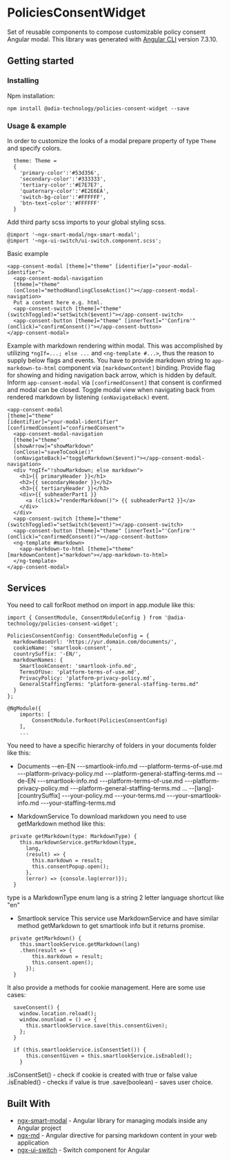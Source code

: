 # PoliciesConsentWidget

Set of reusable components to compose customizable policy consent Angular modal.
This library was generated with [Angular CLI](https://github.com/angular/angular-cli) version 7.3.10.

## Getting started

### Installing

Npm installation:
```
npm install @adia-technology/policies-consent-widget --save
```

### Usage & example

In order to customize the looks of a modal prepare property of type ```Theme``` and specify colors.
```
  theme: Theme = 
  {
    'primary-color':'#53d356',
    'secondary-color':'#333333',
    'tertiary-color':'#E7E7E7',
    'quaternary-color':'#E2E6EA',
    'switch-bg-color':'#FFFFFF',
    'btn-text-color':'#FFFFFF'
  }
```

Add third party scss imports to your global styling scss. 
```
@import '~ngx-smart-modal/ngx-smart-modal';
@import '~ngx-ui-switch/ui-switch.component.scss';
```

Basic example
```
<app-consent-modal [theme]="theme" [identifier]="your-modal-identifier">
  <app-consent-modal-navigation   
  [theme]="theme"
  (onClose)="methodHandlingCloseAction()"></app-consent-modal-navigation>
  Put a content here e.g. html.
  <app-consent-switch [theme]="theme" (switchToggled)="setSwitch($event)"></app-consent-switch>
  <app-consent-button [theme]="theme" [innerText]="'Confirm'" (onClick)="confirmConsent()"></app-consent-button>
</app-consent-modal>
```

Example with markdown rendering within modal. 
This was accomplished by utilizing ```*ngIf=...; else ...``` and ```<ng-template #...>```, thus the reason to supply below flags and events.
You have to provide markdown string to ```app-markdown-to-html``` component via ```[markdownContent]``` binding. Provide flag for showing and hiding navigation back arrow, which is hidden by default. Inform ```app-consent-modal``` via ```[confirmedConsent]``` that consent is confirmed and modal can be closed.
Toggle modal view when navigating back from rendered markdown by listening ```(onNavigateBack)``` event.

```
<app-consent-modal 
[theme]="theme"
[identifier]="your-modal-identifier"
[confirmedConsent]="confirmedConsent">
  <app-consent-modal-navigation   
  [theme]="theme"
  [showArrow]="showMarkdown" 
  (onClose)="saveToCookie()" 
  (onNavigateBack)="toggleMarkdown($event)"></app-consent-modal-navigation>
  <div *ngIf="!showMarkdown; else markdown">
    <h1>{{ primaryHeader }}</h1>
    <h2>{{ secondaryHeader }}</h2>
    <h3>{{ tertiaryHeader }}</h3>
    <div>{{ subheaderPart1 }} 
      <a (click)="renderMarkdown()"> {{ subheaderPart2 }}</a>
    </div>
  </div>
  <app-consent-switch [theme]="theme" (switchToggled)="setSwitch($event)"></app-consent-switch>
  <app-consent-button [theme]="theme" [innerText]="'Confirm'" (onClick)="confirmedConsent()"></app-consent-button>
  <ng-template #markdown>
    <app-markdown-to-html [theme]="theme" [markdownContent]="markdown"></app-markdown-to-html>
  </ng-template>
</app-consent-modal>
```

## Services

You need to call forRoot method on import in app.module like this:
```
import { ConsentModule, ConsentModuleConfig } from '@adia-technology/policies-consent-widget';

PoliciesConsentConfig: ConsentModuleConfig = {
  markdownBaseUrl: 'https://yur.domain.com/documents/',
  cookieName: 'smartlook-consent',
  countrySuffix: '-EN/',
  markdownNames: {
    SmartlookConsent: 'smartlook-info.md',
    TermsOfUse: 'platform-terms-of-use.md',
    PrivacyPolicy: 'platform-privacy-policy.md',
    GeneralStaffingTerms: "platform-general-staffing-terms.md"
  }
};

@NgModule({
    imports: [
        ConsentModule.forRoot(PoliciesConsentConfig)
    ],
    ...
```

You need to have a specific hierarchy of folders in your documents folder like this:

- Documents
--en-EN
---smartlook-info.md
---platform-terms-of-use.md
---platform-privacy-policy.md
---platform-general-staffing-terms.md
--de-EN
---smartlook-info.md
---platform-terms-of-use.md
---platform-privacy-policy.md
---platform-general-staffing-terms.md
...
--[lang]-[countrySuffix]
---your-policy.md
---your-terms.md
---your-smartlook-info.md
---your-staffing-terms.md

* MarkdownService
To download markdown you need to use getMarkdown method like this:

```
 private getMarkdown(type: MarkdownType) {
    this.markdownService.getMarkdown(type,
      lang,
      (result) => {
        this.markdown = result;
        this.consentPopup.open();
      },
      (error) => {console.log(error)});
  }
```
type is a MarkdownType enum
lang is a string 2 letter language shortcut like "en"

* Smartlook service
This service use MarkdownService and have similar method getMarkdown to get smartlook info but it returns promise.
```
 private getMarkdown() {
    this.smartlookService.getMarkdown(lang)
    .then(result => {
        this.markdown = result;
        this.consent.open();
      });
  }
```

It also provide a methods for cookie management. Here are some use cases:
```
  saveConsent() {
    window.location.reload();
    window.onunload = () => {
      this.smartlookService.save(this.consentGiven);
    };
  }

  if (this.smartlookService.isConsentSet()) {
      this.consentGiven = this.smartlookService.isEnabled();
    }
```
.isConsentSet() - check if cookie is created with true or false value
.isEnabled() - checks if value is true
.save(boolean) - saves user choice.

## Built With

* [ngx-smart-modal](https://biig-io.github.io/ngx-smart-modal/#/) - Angular library for managing modals inside any Angular project
* [ngx-md](https://github.com/dimpu/ngx-md) - Angular directive for parsing markdown content in your web application
* [ngx-ui-switch](https://github.com/webcat12345/ngx-ui-switch) - Switch component for Angular

